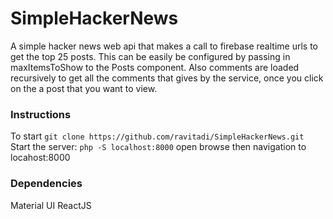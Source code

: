 # SimpleHackerNews

A simple hacker news web api that makes a call to firebase realtime urls to get the top 25 posts.
This can be easily be configured by passing in maxItemsToShow to the Posts component.
Also comments are loaded recursively to get all the comments that gives by the service, once you click on the a post that you want to view.


### Instructions
To start `git clone https://github.com/ravitadi/SimpleHackerNews.git`
Start the server: `php -S localhost:8000`
open browse then navigation to locahost:8000


### Dependencies
Material UI
ReactJS
